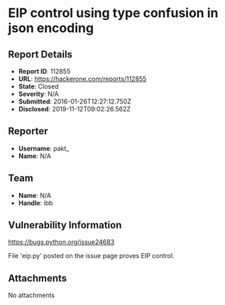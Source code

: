 # EIP control using type confusion in json encoding

## Report Details
- **Report ID**: 112855
- **URL**: https://hackerone.com/reports/112855
- **State**: Closed
- **Severity**: N/A
- **Submitted**: 2016-01-26T12:27:12.750Z
- **Disclosed**: 2019-11-12T09:02:26.562Z

## Reporter
- **Username**: pakt_
- **Name**: N/A

## Team
- **Name**: N/A
- **Handle**: ibb

## Vulnerability Information
https://bugs.python.org/issue24683

File 'eip.py' posted on the issue page proves EIP control.

## Attachments
No attachments
